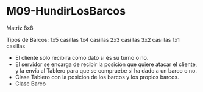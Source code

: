 # M09-HundirLosBarcos

Matriz 8x8

Tipos de Barcos:
1x5 casillas
1x4 casillas
2x3 casillas
3x2 casillas
1x1 casillas

- El cliente solo recibira como dato si és su turno o no.
- El servidor se encarga de recibir la posición que quiere atacar el cliente, y la envía al Tablero para que se compruebe si ha dado a un barco o no.
- Clase Tablero con la posicion de los barcos y los propios barcos.
- Clase Barco 